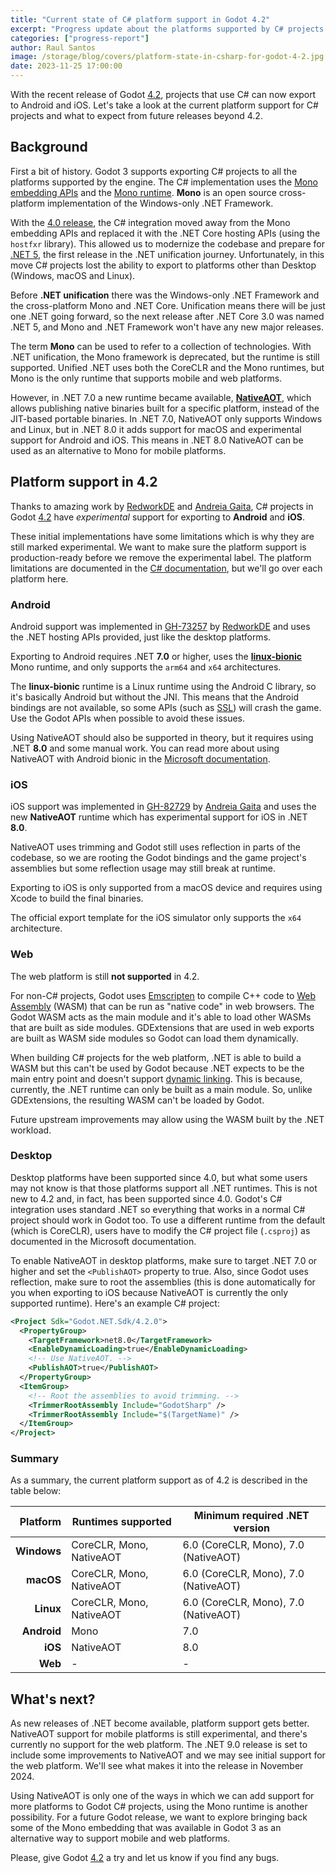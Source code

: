 ```yaml
---
title: "Current state of C# platform support in Godot 4.2"
excerpt: "Progress update about the platforms supported by C# projects as of Godot 4.2."
categories: ["progress-report"]
author: Raul Santos
image: /storage/blog/covers/platform-state-in-csharp-for-godot-4-2.jpg
date: 2023-11-25 17:00:00
---
```


With the recent release of Godot [4.2](/article/godot-4-2-arrives-in-style), projects that use C# can now export to Android and iOS. Let's take a look at the current platform support for C# projects and what to expect from future releases beyond 4.2.

## Background

First a bit of history. Godot 3 supports exporting C# projects to all the platforms supported by the engine. The C# implementation uses the [Mono embedding APIs](https://www.mono-project.com/docs/advanced/embedding/) and the [Mono runtime](https://www.mono-project.com/docs/advanced/runtime/). **Mono** is an open source cross-platform implementation of the Windows-only .NET Framework.

With the [4.0 release](https://godotengine.org/article/godot-4-0-sets-sail/), the C# integration moved away from the Mono embedding APIs and replaced it with the .NET Core hosting APIs (using the `hostfxr` library). This allowed us to modernize the codebase and prepare for [.NET 5](https://devblogs.microsoft.com/dotnet/introducing-net-5/), the first release in the .NET unification journey. Unfortunately, in this move C# projects lost the ability to export to platforms other than Desktop (Windows, macOS and Linux).

Before **.NET unification** there was the Windows-only .NET Framework and the cross-platform Mono and .NET Core. Unification means there will be just one .NET going forward, so the next release after .NET Core 3.0 was named .NET 5, and Mono and .NET Framework won't have any new major releases.

The term **Mono** can be used to refer to a collection of technologies. With .NET unification, the Mono framework is deprecated, but the runtime is still supported. Unified .NET uses both the CoreCLR and the Mono runtimes, but Mono is the only runtime that supports mobile and web platforms.

However, in .NET 7.0 a new runtime became available, [**NativeAOT**](https://learn.microsoft.com/en-us/dotnet/core/deploying/native-aot), which allows publishing native binaries built for a specific platform, instead of the JIT-based portable binaries. In .NET 7.0, NativeAOT only supports Windows and Linux, but in .NET 8.0 it adds support for macOS and experimental support for Android and iOS. This means in .NET 8.0 NativeAOT can be used as an alternative to Mono for mobile platforms.

## Platform support in 4.2

Thanks to amazing work by [RedworkDE](https://github.com/RedworkDE) and [Andreia Gaita](https://github.com/shana), C# projects in Godot [4.2](/article/godot-4-2-arrives-in-style) have _experimental_ support for exporting to **Android** and **iOS**.

These initial implementations have some limitations which is why they are still marked experimental. We want to make sure the platform support is production-ready before we remove the experimental label. The platform limitations are documented in the [C# documentation](https://docs.godotengine.org/en/4.2/tutorials/scripting/c_sharp/index.html#c-platform-support), but we'll go over each platform here.

### Android

Android support was implemented in [GH-73257](https://github.com/godotengine/godot/pull/73257) by [RedworkDE](https://github.com/RedworkDE) and uses the .NET hosting APIs provided, just like the desktop platforms.

Exporting to Android requires .NET **7.0** or higher, uses the [**linux-bionic**](https://github.com/dotnet/runtime/pull/66147) Mono runtime, and only supports the `arm64` and `x64` architectures.

The **linux-bionic** runtime is a Linux runtime using the Android C library, so it's basically Android but without the JNI. This means that the Android bindings are not available, so some APIs (such as [SSL](https://github.com/godotengine/godot/issues/84559)) will crash the game. Use the Godot APIs when possible to avoid these issues.

Using NativeAOT should also be supported in theory, but it requires using .NET **8.0** and some manual work. You can read more about using NativeAOT with Android bionic in the [Microsoft documentation](https://github.com/dotnet/runtime/blob/v8.0.0/src/coreclr/nativeaot/docs/android-bionic.md).

### iOS

iOS support was implemented in [GH-82729](https://github.com/godotengine/godot/pull/82729) by [Andreia Gaita](https://github.com/shana) and uses the new **NativeAOT** runtime which has experimental support for iOS in .NET **8.0**.

NativeAOT uses trimming and Godot still uses reflection in parts of the codebase, so we are rooting the Godot bindings and the game project's assemblies but some reflection usage may still break at runtime.

Exporting to iOS is only supported from a macOS device and requires using Xcode to build the final binaries.

The official export template for the iOS simulator only supports the `x64` architecture.

### Web

The web platform is still **not supported** in 4.2.

For non-C# projects, Godot uses [Emscripten](https://emscripten.org/) to compile C++ code to [Web Assembly](https://webassembly.org/) (WASM) that can be run as "native code" in web browsers. The Godot WASM acts as the main module and it's able to load other WASMs that are built as side modules. GDExtensions that are used in web exports are built as WASM side modules so Godot can load them dynamically.

When building C# projects for the web platform, .NET is able to build a WASM but this can't be used by Godot because .NET expects to be the main entry point and doesn't support [dynamic linking](https://github.com/dotnet/runtime/issues/75257). This is because, currently, the .NET runtime can only be built as a main module. So, unlike GDExtensions, the resulting WASM can't be loaded by Godot.

Future upstream improvements may allow using the WASM built by the .NET workload.

### Desktop

Desktop platforms have been supported since 4.0, but what some users may not know is that those platforms support all .NET runtimes. This is not new to 4.2 and, in fact, has been supported since 4.0. Godot's C# integration uses standard .NET so everything that works in a normal C# project should work in Godot too. To use a different runtime from the default (which is CoreCLR), users have to modify the C# project file (`.csproj`) as documented in the Microsoft documentation.

To enable NativeAOT in desktop platforms, make sure to target .NET 7.0 or higher and set the `<PublishAOT>` property to true. Also, since Godot uses reflection, make sure to root the assemblies (this is done automatically for you when exporting to iOS because NativeAOT is currently the only supported runtime). Here's an example C# project:

```xml
<Project Sdk="Godot.NET.Sdk/4.2.0">
  <PropertyGroup>
    <TargetFramework>net8.0</TargetFramework>
    <EnableDynamicLoading>true</EnableDynamicLoading>
    <!-- Use NativeAOT. -->
    <PublishAOT>true</PublishAOT>
  </PropertyGroup>
  <ItemGroup>
    <!-- Root the assemblies to avoid trimming. -->
    <TrimmerRootAssembly Include="GodotSharp" />
    <TrimmerRootAssembly Include="$(TargetName)" />
  </ItemGroup>
</Project>
```

### Summary

As a summary, the current platform support as of 4.2 is described in the table below:

| Platform | Runtimes supported | Minimum required .NET version |
| -: | - | - |
| **Windows** | CoreCLR, Mono, NativeAOT | 6.0 (CoreCLR, Mono), 7.0 (NativeAOT) |
| **macOS** | CoreCLR, Mono, NativeAOT | 6.0 (CoreCLR, Mono), 7.0 (NativeAOT) |
| **Linux** | CoreCLR, Mono, NativeAOT | 6.0 (CoreCLR, Mono), 7.0 (NativeAOT) |
| **Android** | Mono | 7.0 |
| **iOS** | NativeAOT | 8.0 |
| **Web** | - | - |

## What's next?

As new releases of .NET become available, platform support gets better. NativeAOT support for mobile platforms is still experimental, and there's currently no support for the web platform. The .NET 9.0 release is set to include some improvements to NativeAOT and we may see initial support for the web platform. We'll see what makes it into the release in November 2024.

Using NativeAOT is only one of the ways in which we can add support for more platforms to Godot C# projects, using the Mono runtime is another possibility. For a future Godot release, we want to explore bringing back some of the Mono embedding that was available in Godot 3 as an alternative way to support mobile and web platforms.

Please, give Godot [4.2](/article/godot-4-2-arrives-in-style) a try and let us know if you find any bugs.
